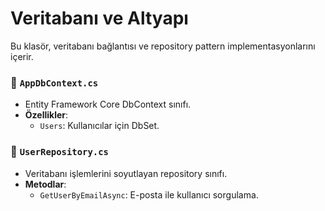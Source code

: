 ﻿# Veritabanı ve Altyapı

Bu klasör, veritabanı bağlantısı ve repository pattern implementasyonlarını içerir.

### 📄 `AppDbContext.cs`
- Entity Framework Core DbContext sınıfı.
- **Özellikler**:
  - `Users`: Kullanıcılar için DbSet.

### 📄 `UserRepository.cs`
- Veritabanı işlemlerini soyutlayan repository sınıfı.
- **Metodlar**:
  - `GetUserByEmailAsync`: E-posta ile kullanıcı sorgulama.